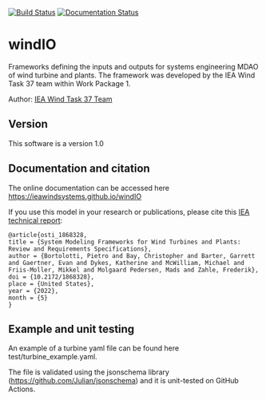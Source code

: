 [![Build Status](https://github.com/IEAWindSystems/windIO/workflows/CI_windIO/badge.svg?branch=master)](https://github.com/IEAWindSystems/windIO/actions)
[![Documentation Status](https://readthedocs.org/projects/windio/badge/?version=latest)](https://windio.readthedocs.io/en/latest/)

# windIO

Frameworks defining the inputs and outputs for systems engineering MDAO of wind turbine and plants. The framework was developed by the IEA Wind Task 37 team within Work Package 1.

Author: [IEA Wind Task 37 Team](mailto:pietro.bortolotti@nrel.gov)

## Version

This software is a version 1.0

## Documentation and citation

The online documentation can be accessed here <https://ieawindsystems.github.io/windIO>

If you use this model in your research or publications, please cite this [IEA technical report](https://doi.org/10.2172/1868328):

    @article{osti_1868328,
    title = {System Modeling Frameworks for Wind Turbines and Plants: Review and Requirements Specifications},
    author = {Bortolotti, Pietro and Bay, Christopher and Barter, Garrett and Gaertner, Evan and Dykes, Katherine and McWilliam, Michael and Friis-Moller, Mikkel and Molgaard Pedersen, Mads and Zahle, Frederik},
    doi = {10.2172/1868328},
    place = {United States},
    year = {2022},
    month = {5}
    }

## Example and unit testing

An example of a turbine yaml file can be found here test/turbine_example.yaml.

The file is validated using the jsonschema library (https://github.com/Julian/jsonschema) and it is unit-tested on GitHub Actions. 
